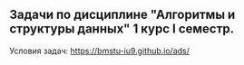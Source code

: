 ## Задачи по дисциплине "Алгоритмы и структуры данных" 1 курс I семестр.
Условия задач: https://bmstu-iu9.github.io/ads/